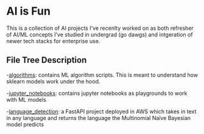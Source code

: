 # AI is Fun

This is a collection of AI projects I've recenlty worked on as both refresher of AI/ML concepts I've studied in undergrad (go dawgs) and intgeration of newer tech stacks for enterprise use.

## File Tree Description
-[algorithms](github/algorithms): contains ML algorithm scripts. This is meant to understand how sklearn models work under the hood.

-[jupyter_notebooks](github/jupyter_notebooks): contains jupyter notebooks as playgrounds to work with ML models

-[language_detection](github/language_detection): a FastAPI project deployed in AWS which takes in text in any language and returns the language the Multinomial Naïve Bayesian model predicts